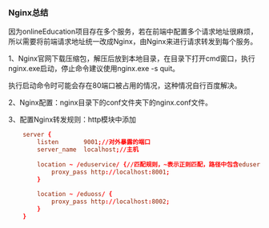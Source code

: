 ### Nginx总结

因为onlineEducation项目存在多个服务，若在前端中配置多个请求地址很麻烦，所以需要将前端请求地址统一改成Nginx，由Nginx来进行请求转发到每个服务。

1、Nginx官网下载压缩包，解压后放到本地目录，在目录下打开cmd窗口，执行nginx.exe启动，停止命令建议使用nginx.exe -s quit。

​      执行启动命令时可能会存在80端口被占用的情况，这种情况自行百度解决。

2、Nginx配置：nginx目录下的conf文件夹下的nginx.conf文件。

3、配置Nginx转发规则：http模块中添加

~~~conf
	server {
        listen       9001;//对外暴露的端口
        server_name  localhost;//主机
		
		location ~ /eduservice/ {//匹配规则，~表示正则匹配，路径中包含eduservice则请求8001端口
			proxy_pass http://localhost:8001;
		}
		
		location ~ /eduoss/ {
			proxy_pass http://localhost:8002;
		}
	}
~~~





